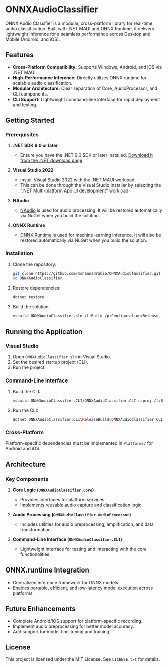 
# ONNXAudioClassifier

ONNX Audio Classifier is a modular, cross-platform library for real-time audio classification. Built with .NET MAUI and ONNX Runtime, it delivers lightweight inference for a seamless performance across Desktop and Mobile (Android, and iOS).

## Features
- **Cross-Platform Compatibility:** Supports Windows, Android, and iOS via .NET MAUI.
- **High-Performance Inference:** Directly utilizes ONNX runtime for scalable audio classification.
- **Modular Architecture:** Clear separation of Core, AudioProcessor, and CLI components.
- **CLI Support:** Lightweight command-line interface for rapid deployment and testing.

## Getting Started

### Prerequisites

1. **.NET SDK 9.0 or later**
   - Ensure you have the .NET 9.0 SDK or later installed. [Download it from the .NET download page](https://dotnet.microsoft.com/download).

2. **Visual Studio 2022**
   - Install Visual Studio 2022 with the .NET MAUI workload. 
   - This can be done through the Visual Studio Installer by selecting the ".NET Multi-platform App UI development" workload.

3. **NAudio**
   - [NAudio](https://github.com/naudio/NAudio) is used for audio processing. It will be restored automatically via NuGet when you build the solution.

4. **ONNX Runtime**
   - [ONNX Runtime](https://github.com/microsoft/onnxruntime) is used for machine learning inference. It will also be restored automatically via NuGet when you build the solution.

### Installation
1. Clone the repository:
   ```bash
   git clone https://github.com/mohannadrabie/ONNXAudioClassifier.git
   cd ONNXAudioClassifier
   ```

2. Restore dependencies:
   ```bash
   dotnet restore
   ```

3. Build the solution:
   ```bash
   msbuild ONNXAudioClassifier.sln /t:Build /p:Configuration=Release
   ```

## Running the Application

### Visual Studio
1. Open `ONNXAudioClassifier.sln` in Visual Studio.
2. Set the desired startup project (CLI).
3. Run the project.

### Command-Line Interface
1. Build the CLI:
   ```bash
   msbuild ONNXAudioClassifier.CLI/ONNXAudioClassifier.CLI.csproj /t:Build /p:Configuration=Release /p:OutputPath=./ReleaseBuild
   ```
2. Run the CLI:
   ```bash
   dotnet ONNXAudioClassifier.CLI\ReleaseBuild\ONNXAudioClassifier.CLI.dll
   ```

### Cross-Platform
Platform-specific dependencies must be implemented in `Platforms/` for Android and iOS.

## Architecture

### Key Components
1. **Core Logic (`ONNXAudioClassifier.Core`)**
   - Provides interfaces for platform services.
   - Implements reusable audio capture and classification logic.

2. **Audio Processing (`ONNXAudioClassifier.AudioProcessor`)**
   - Includes utilities for audio preprocessing, amplification, and data transformation.

3. **Command-Line Interface (`ONNXAudioClassifier.CLI`)**
   - Lightweight interface for testing and interacting with the core functionalities.

## ONNX.runtime Integration
- Centralized inference framework for ONNX models.
- Enables portable, efficient, and low-latency model execution across platforms.

## Future Enhancements
- Complete Android/iOS support for platform-specific recording.
- Implement audio preprocessing for better model accuracy.
- Add support for model fine-tuning and training.

## License
This project is licensed under the MIT License. See `LICENSE.txt` for details.
